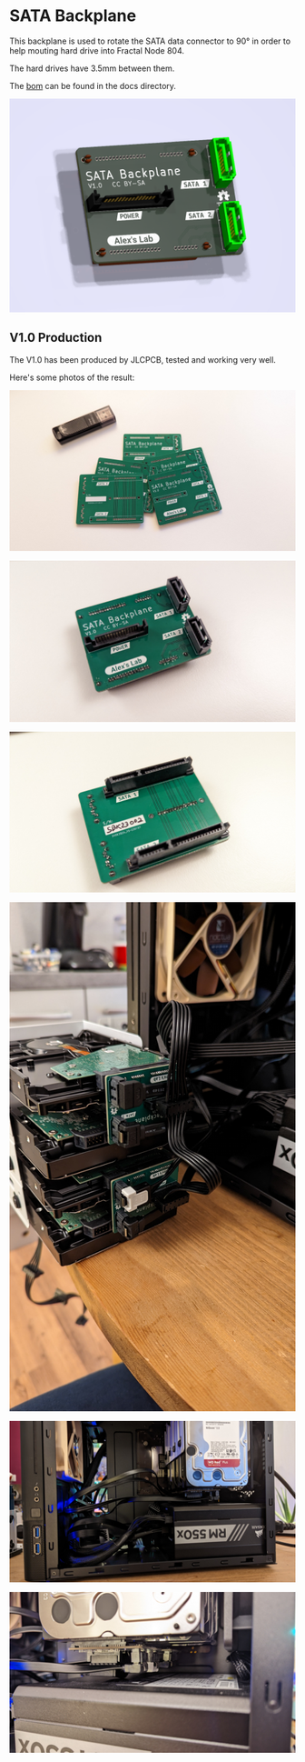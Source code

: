 # SATA Backplane

This backplane is used to rotate the SATA data connector to 90°
in order to help mouting hard drive into Fractal Node 804.

The hard drives have 3.5mm between them.

The [bom](/docs/bom.csv) can be found in the docs directory.

![PCB 3D View](/docs/pcb_3d.png)


## V1.0 Production

The V1.0 has been produced by JLCPCB, tested and working very well.

Here's some photos of the result:

![PCBs](/docs/pcbs.jpg)

![Top soldered](/docs/top.jpg)

![Bottom soldered](/docs/bottom.jpg)

![Installed on HDD](/docs/hdd_back.jpg)

![In the case](/docs/case.jpg)

![Case closeup](/docs/close_mounted.jpg)
